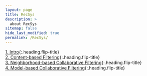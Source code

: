 ```yaml
---
layout: page
title: RecSys
description: >
  about RecSys
sitemap: false
hide_last_modified: true
permalink: /RecSys/
---
```


[1. Intro]{:.heading.flip-title} \
[2. Content-based Filtering]{:.heading.flip-title} \
[3. Neighborhood-based Collaborative Filtering]{:.heading.flip-title} \
[4. Model-based Collaborative Filtering]{:.heading.flip-title}

[1. Intro]: /RecSys/2024-02-18-RecSys1
[2. Content-based Filtering]: /RecSys/2024-02-19-RecSys2
[3. Neighborhood-based Collaborative Filtering]: /RecSys/2024-02-20-RecSys3
[4. Model-based Collaborative Filtering]: /RecSys/2024-02-20-RecSys4